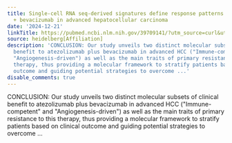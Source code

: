 ```yaml
---
title: Single-cell RNA seq-derived signatures define response patterns to atezolizumab
  + bevacizumab in advanced hepatocellular carcinoma
date: '2024-12-21'
linkTitle: https://pubmed.ncbi.nlm.nih.gov/39709141/?utm_source=curl&utm_medium=rss&utm_campaign=pubmed-2&utm_content=1FakS-2QOkCT8HsMOQP1bCRQ4YzyumYOmxmF0moLsQ3dFB1E9V&fc=20220326224207&ff=20241222170843&v=2.18.0.post9+e462414
source: heidelberg[Affiliation]
description: 'CONCLUSION: Our study unveils two distinct molecular subsets of clinical
  benefit to atezolizumab plus bevacizumab in advanced HCC ("Immune-competent" and
  "Angiogenesis-driven") as well as the main traits of primary resistance to this
  therapy, thus providing a molecular framework to stratify patients based on clinical
  outcome and guiding potential strategies to overcome ...'
disable_comments: true
---
```

CONCLUSION: Our study unveils two distinct molecular subsets of clinical benefit to atezolizumab plus bevacizumab in advanced HCC ("Immune-competent" and "Angiogenesis-driven") as well as the main traits of primary resistance to this therapy, thus providing a molecular framework to stratify patients based on clinical outcome and guiding potential strategies to overcome ...